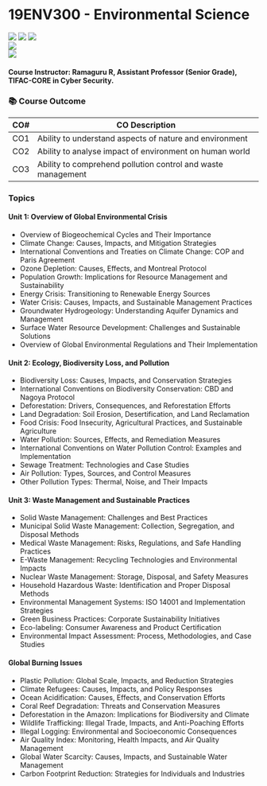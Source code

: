 # 19ENV300 - Environmental Science
![](https://img.shields.io/badge/Batch-22CYS-lightgreen) ![](https://img.shields.io/badge/UG-blue) ![](https://img.shields.io/badge/Subject-EVS-blue) <br/>
![](https://img.shields.io/badge/Credit-PF-orange) <br/> ![](https://img.shields.io/badge/Students-72-gold)

#### Course Instructor:  Ramaguru R, Assistant Professor (Senior Grade), TIFAC-CORE in Cyber Security.

### :books: Course Outcome

| CO#  | CO Description |
|------|----------------|
| CO1 | Ability to understand aspects of nature and environment |
| CO2 | Ability to analyse impact of environment on human world |
| CO3 | Ability to comprehend pollution control and waste management |

### Topics

#### Unit 1: Overview of Global Environmental Crisis

- Overview of Biogeochemical Cycles and Their Importance
- Climate Change: Causes, Impacts, and Mitigation Strategies
- International Conventions and Treaties on Climate Change: COP and Paris Agreement
- Ozone Depletion: Causes, Effects, and Montreal Protocol
- Population Growth: Implications for Resource Management and Sustainability
- Energy Crisis: Transitioning to Renewable Energy Sources
- Water Crisis: Causes, Impacts, and Sustainable Management Practices
- Groundwater Hydrogeology: Understanding Aquifer Dynamics and Management
- Surface Water Resource Development: Challenges and Sustainable Solutions
- Overview of Global Environmental Regulations and Their Implementation

#### Unit 2: Ecology, Biodiversity Loss, and Pollution

- Biodiversity Loss: Causes, Impacts, and Conservation Strategies
- International Conventions on Biodiversity Conservation: CBD and Nagoya Protocol
- Deforestation: Drivers, Consequences, and Reforestation Efforts
- Land Degradation: Soil Erosion, Desertification, and Land Reclamation
- Food Crisis: Food Insecurity, Agricultural Practices, and Sustainable Agriculture
- Water Pollution: Sources, Effects, and Remediation Measures
- International Conventions on Water Pollution Control: Examples and Implementation
- Sewage Treatment: Technologies and Case Studies
- Air Pollution: Types, Sources, and Control Measures
- Other Pollution Types: Thermal, Noise, and Their Impacts

#### Unit 3: Waste Management and Sustainable Practices

- Solid Waste Management: Challenges and Best Practices
- Municipal Solid Waste Management: Collection, Segregation, and Disposal Methods
- Medical Waste Management: Risks, Regulations, and Safe Handling Practices
- E-Waste Management: Recycling Technologies and Environmental Impacts
- Nuclear Waste Management: Storage, Disposal, and Safety Measures
- Household Hazardous Waste: Identification and Proper Disposal Methods
- Environmental Management Systems: ISO 14001 and Implementation Strategies
- Green Business Practices: Corporate Sustainability Initiatives
- Eco-labeling: Consumer Awareness and Product Certification
- Environmental Impact Assessment: Process, Methodologies, and Case Studies

#### Global Burning Issues

- Plastic Pollution: Global Scale, Impacts, and Reduction Strategies
- Climate Refugees: Causes, Impacts, and Policy Responses
- Ocean Acidification: Causes, Effects, and Conservation Efforts
- Coral Reef Degradation: Threats and Conservation Measures
- Deforestation in the Amazon: Implications for Biodiversity and Climate
- Wildlife Trafficking: Illegal Trade, Impacts, and Anti-Poaching Efforts
- Illegal Logging: Environmental and Socioeconomic Consequences
- Air Quality Index: Monitoring, Health Impacts, and Air Quality Management
- Global Water Scarcity: Causes, Impacts, and Sustainable Water Management
- Carbon Footprint Reduction: Strategies for Individuals and Industries

